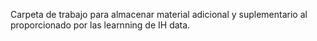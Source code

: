 Carpeta de trabajo para almacenar material adicional y suplementario al proporcionado por las learnning de IH data. 